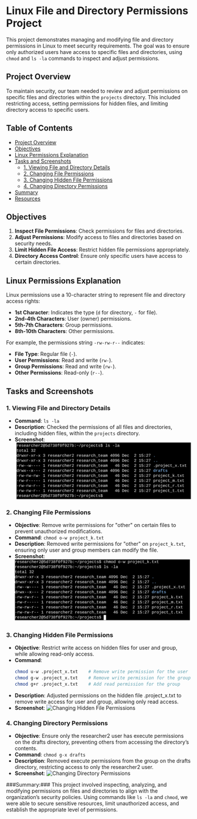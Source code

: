 # Linux File and Directory Permissions Project

This project demonstrates managing and modifying file and directory permissions in Linux to meet security requirements. The goal was to ensure only authorized users have access to specific files and directories, using `chmod` and `ls -la` commands to inspect and adjust permissions.

## Project Overview

To maintain security, our team needed to review and adjust permissions on specific files and directories within the `projects` directory. This included restricting access, setting permissions for hidden files, and limiting directory access to specific users.

## Table of Contents
- [Project Overview](#project-overview)
- [Objectives](#objectives)
- [Linux Permissions Explanation](#linux-permissions-explanation)
- [Tasks and Screenshots](#tasks-and-screenshots)
  - [1. Viewing File and Directory Details](#1-viewing-file-and-directory-details)
  - [2. Changing File Permissions](#2-changing-file-permissions)
  - [3. Changing Hidden File Permissions](#3-changing-hidden-file-permissions)
  - [4. Changing Directory Permissions](#4-changing-directory-permissions)
- [Summary](#summary)
- [Resources](#resources)

## Objectives

1. **Inspect File Permissions**: Check permissions for files and directories.
2. **Adjust Permissions**: Modify access to files and directories based on security needs.
3. **Limit Hidden File Access**: Restrict hidden file permissions appropriately.
4. **Directory Access Control**: Ensure only specific users have access to certain directories.

## Linux Permissions Explanation

Linux permissions use a 10-character string to represent file and directory access rights:
- **1st Character**: Indicates the type (`d` for directory, `-` for file).
- **2nd-4th Characters**: User (owner) permissions.
- **5th-7th Characters**: Group permissions.
- **8th-10th Characters**: Other permissions.

For example, the permissions string `-rw-rw-r--` indicates:
- **File Type**: Regular file (`-`).
- **User Permissions**: Read and write (`rw-`).
- **Group Permissions**: Read and write (`rw-`).
- **Other Permissions**: Read-only (`r--`).

## Tasks and Screenshots

### 1. Viewing File and Directory Details
- **Command**: `ls -la`
- **Description**: Checked the permissions of all files and directories, including hidden files, within the `projects` directory.
- **Screenshot**:
  ![File and Directory Details](Screenshots/File_&_Directory_Details.png)

### 2. Changing File Permissions
- **Objective**: Remove write permissions for "other" on certain files to prevent unauthorized modifications.
- **Command**: `chmod o-w project_k.txt`
- **Description**: Removed write permissions for "other" on `project_k.txt`, ensuring only user and group members can modify the file.
- **Screenshot**:
  ![Changing File Permission](Screenshots/Changing_File_Permission.png)

### 3. Changing Hidden File Permissions
- **Objective**: Restrict write access on hidden files for user and group, while allowing read-only access.
- **Command**:
  ```bash
  chmod u-w .project_x.txt    # Remove write permission for the user
  chmod g-w .project_x.txt    # Remove write permission for the group
  chmod g+r .project_x.txt    # Add read permission for the group
- **Description**: Adjusted permissions on the hidden file .project_x.txt to remove write access for user and group, allowing only read access.
- **Screenshot**:
  ![Changing Hidden File Permissions](Screenshots/Changing_Hidden_File_Permission.png)

### 4. Changing Directory Permissions
- **Objective**: Ensure only the researcher2 user has execute permissions on the drafts directory, preventing others from accessing the directory’s contents.
- **Command**: `chmod g-x drafts`
- **Description**: Removed execute permissions from the group on the drafts directory, restricting access to only the researcher2 user.
- **Screenshot**:
  ![Changing Directory Permissions](Screenshots/Changing_Directory_Permission.png)

###Summary:###
This project involved inspecting, analyzing, and modifying permissions on files and directories to align with the organization’s security policies. Using commands like `ls -la` and `chmod`, we were able to secure sensitive resources, limit unauthorized access, and establish the appropriate level of permissions.



  

